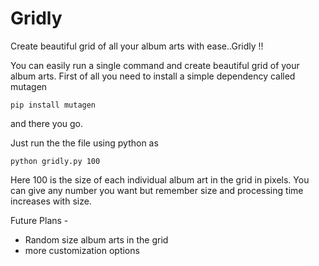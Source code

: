 # Gridly
Create beautiful grid of all your album arts with ease..Gridly !!

You can easily run a single command and create beautiful grid of your album arts. 
First of all you need to install a simple dependency called mutagen

  `pip install mutagen`
  
and there you go.

Just run the the file using python as

  `python gridly.py 100`
  
Here 100 is the size of each individual album art in the grid in pixels. You can give any number you want but remember size
and processing time increases with size.

Future Plans - 
- Random size album arts in the grid
- more customization options
